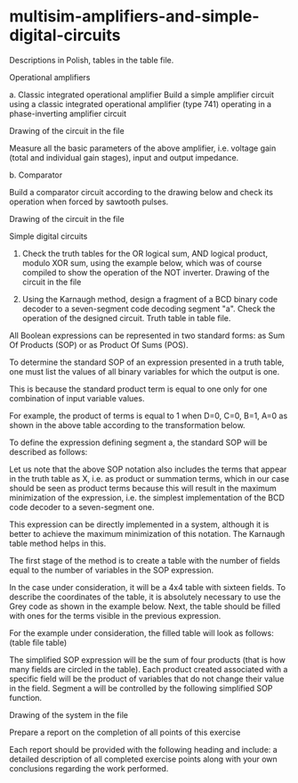 # multisim-amplifiers-and-simple-digital-circuits

Descriptions in Polish, tables in the table file.

Operational amplifiers

a. Classic integrated operational amplifier
Build a simple amplifier circuit using a classic integrated operational amplifier (type 741) operating in a phase-inverting amplifier circuit

Drawing of the circuit in the file

Measure all the basic parameters of the above amplifier, i.e. voltage gain (total and individual gain stages), input and output impedance.

b. Comparator

Build a comparator circuit according to the drawing below and check its operation when forced by sawtooth pulses.

Drawing of the circuit in the file

Simple digital circuits

1. Check the truth tables for the OR logical sum, AND logical product, modulo XOR sum, using the example below, which was of course compiled to show the operation of the NOT inverter.
Drawing of the circuit in the file

2. Using the Karnaugh method, design a fragment of a BCD binary code decoder to a seven-segment code decoding segment "a". Check the operation of the designed circuit.
Truth table in table file.

All Boolean expressions can be represented in two standard forms: as Sum Of Products (SOP) or as Product Of Sums (POS).

To determine the standard SOP of an expression presented in a truth table, one must list the values ​​of all binary variables for which the output is one.

This is because the standard product term is equal to one only for one combination of input variable values.

For example, the product of terms is equal to 1 when D=0, C=0, B=1, A=0 as shown in the above table according to the transformation below.

To define the expression defining segment a, the standard SOP will be described as follows:

Let us note that the above SOP notation also includes the terms that appear in the truth table as X, i.e. as product or summation terms, which in our case should be seen as 
product terms because this will result in the maximum minimization of the expression, i.e. the simplest implementation of the BCD code decoder to a seven-segment one.

This expression can be directly implemented in a system, although it is better to achieve the maximum minimization of this notation.
The Karnaugh table method helps in this.

The first stage of the method is to create a table with the number of fields equal to the number of variables in the SOP expression.

In the case under consideration, it will be a 4x4 table with sixteen fields.
To describe the coordinates of the table, it is absolutely necessary to use the Grey code as shown in the example below.
Next, the table should be filled with ones for the terms visible in the previous expression.

For the example under consideration, the filled table will look as follows:
(table file table)

The simplified SOP expression will be the sum of four products (that is how many fields are circled in the table). Each product created associated with a specific field will be the product of 
variables that do not change their value in the field. Segment a will be controlled by the following simplified SOP function.

Drawing of the system in the file

Prepare a report on the completion of all points of this exercise

Each report should be provided with the following heading and include:
a detailed description of all completed exercise points along with your own conclusions regarding the work performed.

